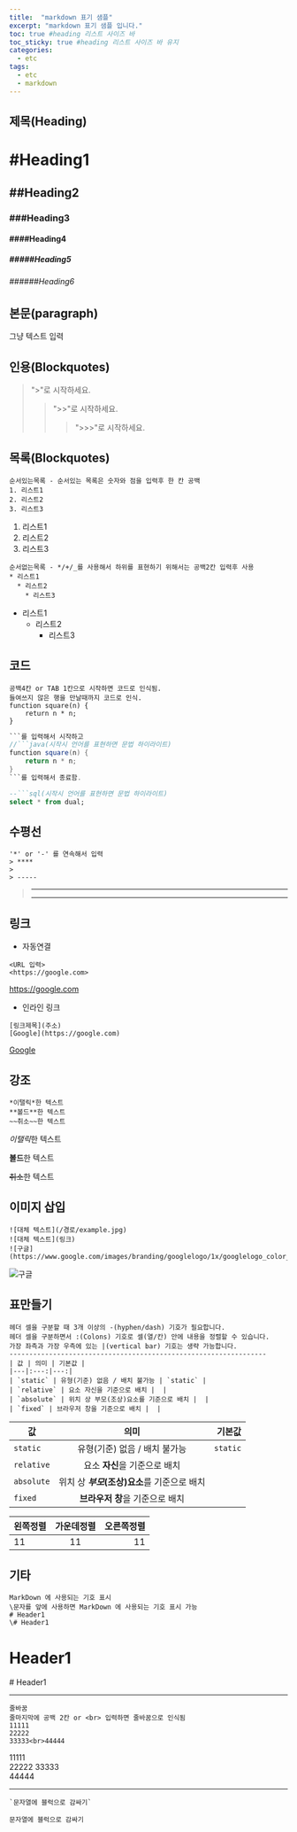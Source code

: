 ```yaml
---
title:  "markdown 표기 샘플"
excerpt: "markdown 표기 샘플 입니다."
toc: true #heading 리스트 사이즈 바
toc_sticky: true #heading 리스트 사이즈 바 유지
categories:
  - etc
tags:
  - etc
  - markdown
---
```


## 제목(Heading)

# #Heading1
## ##Heading2
### ###Heading3
#### ####Heading4
##### #####Heading5
###### ######Heading6


## 본문(paragraph)

그냥 텍스트 입력


## 인용(Blockquotes)
> ">"로 시작하세요.
>> ">>"로 시작하세요.
>>> ">>>"로 시작하세요.


## 목록(Blockquotes)
```
순서있는목록 - 순서있는 목록은 숫자와 점을 입력후 한 칸 공백
1. 리스트1
2. 리스트2
3. 리스트3
```
1. 리스트1
2. 리스트2
3. 리스트3

```
순서없는목록 - */+/_를 사용해서 하위를 표현하기 위해서는 공백2칸 입력후 사용
* 리스트1
  * 리스트2
    * 리스트3
```
* 리스트1
  * 리스트2
    * 리스트3


## 코드
    공백4칸 or TAB 1칸으로 시작하면 코드로 인식됨.
    들여쓰지 않은 행을 만날때까지 코드로 인식.
    function square(n) {
        return n * n;
    }

```java
```를 입력해서 시작하고 
//```java(시작시 언어를 표현하면 문법 하이라이트)
function square(n) {
    return n * n;
}
```를 입력해서 종료함.
```

```sql
--```sql(시작시 언어를 표현하면 문법 하이라이트)
select * from dual;
```


## 수평선
```
'*' or '-' 를 연속해서 입력
> ****
> 
> ----- 
```

> ****
> 
> ----- 


## 링크
* 자동연결

```
<URL 입력>
<https://google.com>
```
<https://google.com>


* 인라인 링크

```
[링크제목](주소)
[Google](https://google.com)
```
[Google](https://google.com)


## 강조
```
*이탤릭*한 텍스트
**볼드**한 텍스트
~~취소~~한 텍스트
```
*이탤릭*한 텍스트

**볼드**한 텍스트

~~취소~~한 텍스트


## 이미지 삽입
```
![대체 텍스트](/경로/example.jpg)
![대체 텍스트](링크)
![구글](https://www.google.com/images/branding/googlelogo/1x/googlelogo_color_272x92dp.png)
```
![구글](https://www.google.com/images/branding/googlelogo/1x/googlelogo_color_272x92dp.png)


## 표만들기
```
헤더 셀을 구분할 때 3개 이상의 -(hyphen/dash) 기호가 필요합니다.
헤더 셀을 구분하면서 :(Colons) 기호로 셀(열/칸) 안에 내용을 정렬할 수 있습니다.
가장 좌측과 가장 우측에 있는 |(vertical bar) 기호는 생략 가능합니다.
-----------------------------------------------------------------
| 값 | 의미 | 기본값 |
|---|:---:|---:|
| `static` | 유형(기준) 없음 / 배치 불가능 | `static` |
| `relative` | 요소 자신을 기준으로 배치 |  |
| `absolute` | 위치 상 부모(조상)요소를 기준으로 배치 |  |
| `fixed` | 브라우저 창을 기준으로 배치 |  |
```

값 | 의미 | 기본값
---|:---:|---:
`static` | 유형(기준) 없음 / 배치 불가능 | `static`
`relative` | 요소 **자신**을 기준으로 배치 |
`absolute` | 위치 상 **_부모_(조상)요소**를 기준으로 배치 |
`fixed` | **브라우저 창**을 기준으로 배치 |

왼쪽정렬 | 가운데정렬 | 오른쪽정렬
|:---|:---:|---:|
11|11|11



## 기타
```
MarkDown 에 사용되는 기호 표시
\문자를 앞에 사용하면 MarkDown 에 사용되는 기호 표시 가능
# Header1
\# Header1
```
# Header1
\# Header1

***************************

```
줄바꿈
줄마지막에 공백 2칸 or <br> 입력하면 줄바꿈으로 인식됨
11111  
22222
33333<br>44444
```
11111  
22222
33333<br>44444

***************************

```
`문자열에 블럭으로 감싸기`
```
`문자열에 블럭으로 감싸기`
